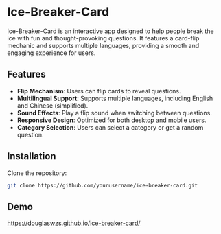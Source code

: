 # Ice-Breaker-Card

Ice-Breaker-Card is an interactive app designed to help people break the ice with fun and thought-provoking questions. It features a card-flip mechanic and supports multiple languages, providing a smooth and engaging experience for users.

## Features

- **Flip Mechanism**: Users can flip cards to reveal questions.
- **Multilingual Support**: Supports multiple languages, including English and Chinese (simplified).
- **Sound Effects**: Play a flip sound when switching between questions.
- **Responsive Design**: Optimized for both desktop and mobile users.
- **Category Selection**: Users can select a category or get a random question.

## Installation

Clone the repository:

```bash
git clone https://github.com/yourusername/ice-breaker-card.git
```

## Demo
https://douglaswzs.github.io/ice-breaker-card/
